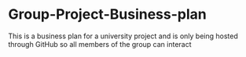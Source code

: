 Group-Project-Business-plan
===========================

This is a business plan for a university project and is only being hosted through GitHub so all members of the group can interact
